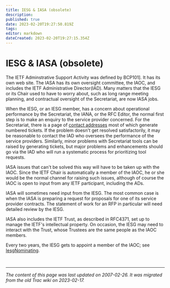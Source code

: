 ```yaml
---
title: IESG & IASA (obsolete)
description: 
published: true
date: 2023-02-20T19:27:50.819Z
tags: 
editor: markdown
dateCreated: 2023-02-20T19:27:15.354Z
---
```


# IESG & IASA (obsolete)

The IETF Adminstrative Support Activity was defined by ​BCP101]. It has its own ​web site. The IASA has its own oversight committee, the IAOC, and includes the IETF Administrative Director(IAD). Many matters that the IESG or its Chair used to have to worry about, such as long range meeting planning, and contractual oversight of the Secretariat, are now IASA jobs.

When the IESG, or an IESG member, has a concern about operational performance by the Secretariat, the IANA, or the RFC Editor, the normal first step is to make an enquiry to the service provider concerned. For the Secretariat, there is a page of [contact addresses](http://www.ietf.org/secretariat.html) most of which generate numbered tickets. If the problem doesn't get resolved satisfactorily, it may be reasonable to contact the IAD who oversees the performance of the service providers. Similarly, minor problems with Secretariat tools can be raised by generating tickets, but major problems and enhancements should go via the IAD who will run a systematic process for prioritizing tool requests.

IASA issues that can't be solved this way will have to be taken up with the IAOC. Since the IETF Chair is automatically a member of the IAOC, he or she would be the normal channel for raising such issues, although of course the IAOC is open to input from any IETF participant, including the ADs.

IASA will sometimes need input from the IESG. The most common case is when the IASA is preparing a request for proposals for one of its service provider contracts. The statement of work for an RFP in particular will need detailed review by the IESG.

IASA also includes the IETF Trust, as described in RFC4371, set up to manage the IETF's intellectual property. On occasion, the IESG may need to interact with the Trust, whose Trustees are the same people as the IAOC members.

Every two years, the IESG gets to appoint a member of the IAOC; see [IesgNominating](/group/iesg/IESGNominating).



&nbsp;
&nbsp;
&nbsp;

---

*The content of this page was last updated on 2007-02-26. It was migrated from the old Trac wiki on 2023-02-17.*